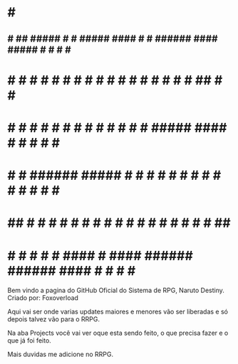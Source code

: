  #     #                                      ######                                     
 ##    #   ##   #####  #    # #####  ####     #     # ######  ####  ##### # #    # #   # 
 # #   #  #  #  #    # #    #   #   #    #    #     # #      #        #   # ##   #  # #  
 #  #  # #    # #    # #    #   #   #    #    #     # #####   ####    #   # # #  #   #   
 #   # # ###### #####  #    #   #   #    #    #     # #           #   #   # #  # #   #   
 #    ## #    # #   #  #    #   #   #    #    #     # #      #    #   #   # #   ##   #   
 #     # #    # #    #  ####    #    ####     ######  ######  ####    #   # #    #   # 

Bem vindo a pagina do GitHub Oficial do Sistema de RPG, Naruto Destiny. Criado por: Foxoverload

Aqui vai ser onde varias updates maiores e menores vão ser liberadas e só depois talvez vão para o RRPG.

Na aba Projects você vai ver oque esta sendo feito, o que precisa fazer e o que já foi feito.

Mais duvidas me adicione no RRPG.
